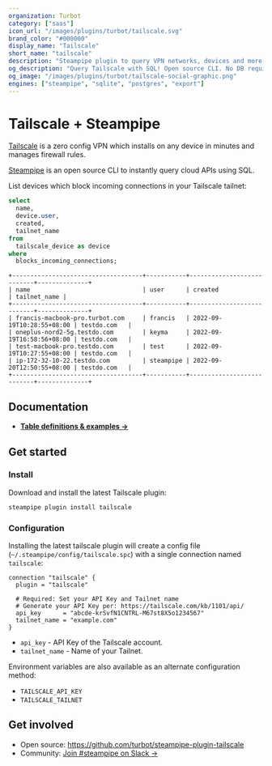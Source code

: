 ```yaml
---
organization: Turbot
category: ["saas"]
icon_url: "/images/plugins/turbot/tailscale.svg"
brand_color: "#000000"
display_name: "Tailscale"
short_name: "tailscale"
description: "Steampipe plugin to query VPN networks, devices and more from tailscale."
og_description: "Query Tailscale with SQL! Open source CLI. No DB required."
og_image: "/images/plugins/turbot/tailscale-social-graphic.png"
engines: ["steampipe", "sqlite", "postgres", "export"]
---
```


# Tailscale + Steampipe

[Tailscale](https://tailscale.com) is a zero config VPN which installs on any device in minutes and manages firewall rules.

[Steampipe](https://steampipe.io) is an open source CLI to instantly query cloud APIs using SQL.

List devices which block incoming connections in your Tailscale tailnet:

```sql
select
  name,
  device.user,
  created,
  tailnet_name
from
  tailscale_device as device
where
  blocks_incoming_connections;
```

```
+------------------------------------+-----------+---------------------------+--------------+
| name                               | user      | created                   | tailnet_name |
+------------------------------------+-----------+---------------------------+--------------+
| francis-macbook-pro.turbot.com     | francis   | 2022-09-19T10:28:55+08:00 | testdo.com   |
| oneplus-nord2-5g.testdo.com        | keyma     | 2022-09-19T16:58:56+08:00 | testdo.com   |
| test-macbook-pro.testdo.com        | test      | 2022-09-19T10:27:55+08:00 | testdo.com   |
| ip-172-32-10-22.testdo.com         | steampipe | 2022-09-20T12:50:55+08:00 | testdo.com   |
+------------------------------------+-----------+---------------------------+--------------+
```

## Documentation

- **[Table definitions & examples →](/plugins/turbot/tailscale/tables)**

## Get started

### Install

Download and install the latest Tailscale plugin:

```bash
steampipe plugin install tailscale
```

### Configuration

Installing the latest tailscale plugin will create a config file (`~/.steampipe/config/tailscale.spc`) with a single connection named `tailscale`:

```hcl
connection "tailscale" {
  plugin = "tailscale"

  # Required: Set your API Key and Tailnet name
  # Generate your API Key per: https://tailscale.com/kb/1101/api/
  api_key      = "abcde-krSvfN1CNTRL-M67st8X5o1234567"
  tailnet_name = "example.com"
}
```

- `api_key` - API Key of the Tailscale account.
- `tailnet_name` - Name of your Tailnet.

Environment variables are also available as an alternate configuration method:
* `TAILSCALE_API_KEY`
* `TAILSCALE_TAILNET`

## Get involved

- Open source: https://github.com/turbot/steampipe-plugin-tailscale
- Community: [Join #steampipe on Slack →](https://turbot.com/community/join)

